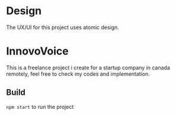 # Design
The UX/UI for this project uses atomic design.

# InnovoVoice
This is a freelance project i create for a startup company in canada remotely, feel free to check my codes and implementation.

## Build
`npm start` to run the project
